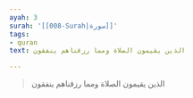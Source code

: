 ```yaml
---
ayah: 3
surah: '[[008-Surah|سورة]]'
tags:
- quran
text: الذين يقيمون الصلاة ومما رزقناهم ينفقون

---
```

> الذين يقيمون الصلاة ومما رزقناهم ينفقون
